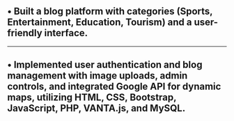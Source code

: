 <h2> • Built a blog platform with categories (Sports, Entertainment, Education,
Tourism) and a user-friendly interface.</h2>
<hr>

<h2> • Implemented user authentication and blog management with image
uploads, admin controls, and integrated Google API for dynamic maps,
utilizing HTML, CSS, Bootstrap, JavaScript, PHP, VANTA.js, and MySQL.</h2>
